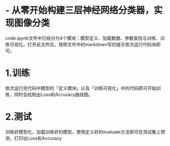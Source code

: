 # - 从零开始构建三层神经网络分类器，实现图像分类
code.ipynb文件中已经分为4个模块：模型定义、加载数据、参数查找与训练、训练可视化。打开此文件后，按照文件中的markdown写的提示依次运行代码块即可。
# 1.训练
依次运行完代码中模型的「定义模块」以及「训练可视化」中的代码即可开始训练，同时会绘制出Loss和Accuracy曲线图。
# 2.测试
训练好模型化，加载训练好的模型，使用定义好的evaluate方法即可在测试集上预测，打印出Loss和Accuracy

